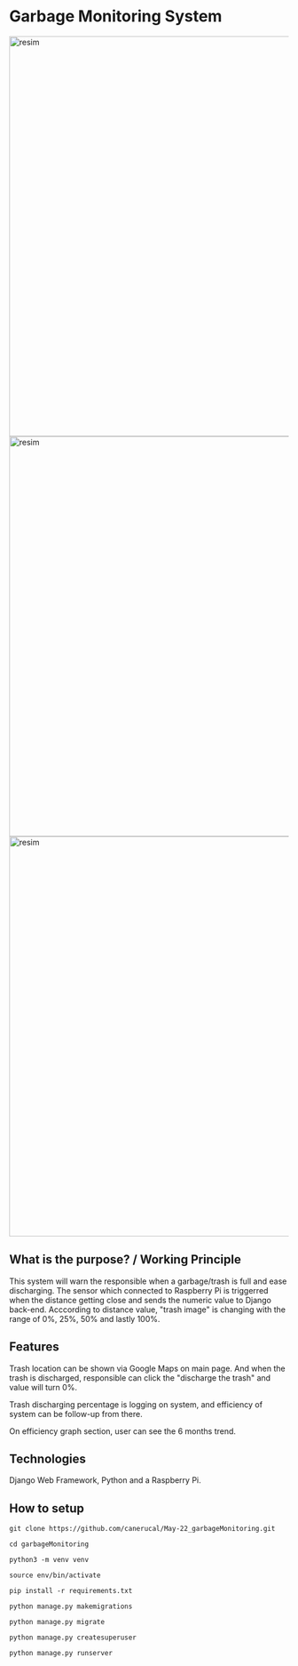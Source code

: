 # Garbage Monitoring System 

<img width="720" alt="resim" src="https://user-images.githubusercontent.com/60014138/180310530-81674cac-42e8-4366-ad6e-3b987ece8474.png">
<img width="720" alt="resim" src="https://user-images.githubusercontent.com/60014138/180310945-c7a61938-38e9-49d0-9c44-8a9a4a54d270.png">
<img width="720" alt="resim" src="https://user-images.githubusercontent.com/60014138/180311087-6199aaba-acd7-465e-a7c5-60c6821295f7.png">

## What is the purpose? / Working Principle
This system will warn the responsible when a garbage/trash is full and ease discharging.
The sensor which connected to Raspberry Pi is triggerred when the distance getting close and sends the numeric value to Django back-end. Acccording to distance value, "trash image" is changing with the range of 0%, 25%, 50% and lastly 100%.

## Features

Trash location can be shown via Google Maps on main page. And when the trash is discharged, responsible can click the "discharge the trash" and value will turn 0%.

Trash discharging percentage is logging on system, and efficiency of system can be follow-up from there.

On efficiency graph section, user can see the 6 months trend.

## Technologies
Django Web Framework, Python and a Raspberry Pi.

## How to setup
`git clone https://github.com/canerucal/May-22_garbageMonitoring.git`

`cd garbageMonitoring`

`python3 -m venv venv`

`source env/bin/activate`

`pip install -r requirements.txt`

`python manage.py makemigrations`

`python manage.py migrate`

`python manage.py createsuperuser`

`python manage.py runserver`
